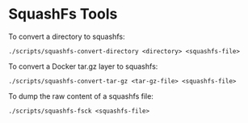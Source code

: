 SquashFs Tools
==============

To convert a directory to squashfs:

```
./scripts/squashfs-convert-directory <directory> <squashfs-file>

```

To convert a Docker tar.gz layer to squashfs:

```
./scripts/squashfs-convert-tar-gz <tar-gz-file> <squashfs-file>

```

To dump the raw content of a squashfs file:

```
./scripts/squashfs-fsck <squashfs-file>
```
